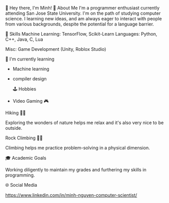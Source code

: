 👋 Hey there, I'm Minh!
🤖 About Me
I'm a programmer enthusiast currently attending San Jose State University. I'm on the path of studying computer science. I learning new ideas, and am always eager to interact with people from various backgrounds, despite the potential for a language barrier.

🧠 Skills
Machine Learning: TensorFlow, Scikit-Learn
Languages: Python, C++, Java, C, Lua

Misc: Game Development (Unity, Roblox Studio)

🌱 I'm currently learning
- Machine learning
- compiler design

  🕹️ Hobbies
- Video Gaming 🎮

Hiking 👨‍🦯

Exploring the wonders of nature helps me relax and it's also very nice to be outside.

Rock Climbing 🧗‍♂️

Climbing helps me practice problem-solving in a physical dimension.

🎓 Academic Goals

Working diligently to maintain my grades and furthering my skills in programming.

🌐 Social Media

https://www.linkedin.com/in/minh-nguyen-computer-scientist/
